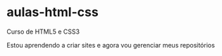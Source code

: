 # aulas-html-css
 Curso de HTML5 e CSS3

Estou aprendendo a criar sites e agora vou gerenciar meus repositórios